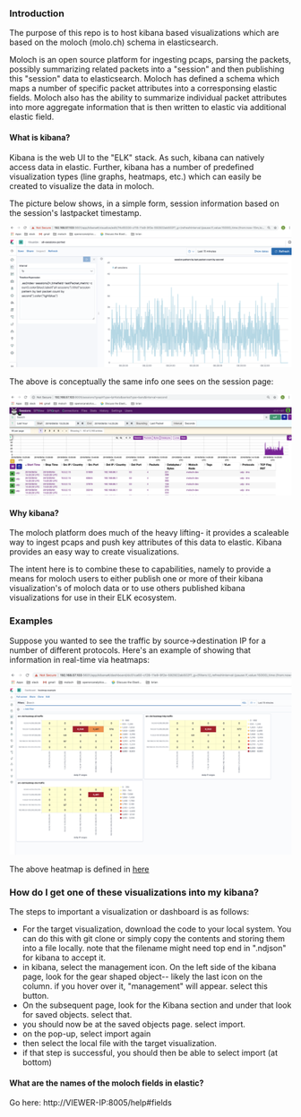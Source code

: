 

### Introduction

The purpose of this repo is to host kibana based visualizations which are based on the moloch (molo.ch) schema in elasticsearch.

Moloch is an open source platform for ingesting pcaps, parsing the packets, possibly summarizing related packets into a "session" and then publishing this "session" data to elasticsearch.   Moloch has defined a schema which maps a number of specific packet attributes into a corresponsing elastic fields.  Moloch also has the ability to summarize individual packet attributes into more aggregate information that is then written to elastic via additional elastic field.

#### What is kibana?

Kibana is the web UI to the "ELK" stack.  As such, kibana can natively access data in elastic.  Further, kibana has a number of predefined visualization types (line graphs, heatmaps, etc.) which can easily be created to visualize the data in moloch.  

The picture below shows, in a simple form, session information based on the session's lastpacket timestamp.  

![](https://github.com/bf31415/moloch-kibana-examples/blob/master/Screen%20Shot%202019-09-04%20at%2008.34.03.png)

The above is conceptually the same info one sees on the session page:

![](https://github.com/bf31415/moloch-kibana-examples/blob/master/Screen%20Shot%202019-09-04%20at%2008.52.14.png)


#### Why kibana?

The moloch platform does much of the heavy lifting- it provides a scaleable way to ingest pcaps and push key attributes of this data to elastic.   Kibana provides an easy way to create visualizations.  

The intent here is to combine these to capabilities, namely to provide a means for moloch users to either publish one or more of their kibana visualization's of moloch data or to use others published kibana visualizations for use in their ELK ecosystem.


### Examples

Suppose you wanted to see the traffic by source->destination IP for a number of different protocols.  Here's an example of showing that information in real-time via heatmaps:


![](https://github.com/bf31415/moloch-kibana-examples/blob/master/heatmap-example.png)

The above heatmap is defined in [here](https://github.com/bf31415/moloch-kibana-examples/blob/master/examples/dashboard-heatmap-example.ndjson)


### How do I get one of these visualizations into my kibana?

The steps to important a visualization or dashboard is as follows:

* For the target visualization, download the code to your local system.  You can do this with git clone or simply copy the contents and storing them into a file locally.  note that the filename might need top end in ".ndjson" for kibana to accept it.
* in kibana, select the management icon.  On the left side of the kibana page, look for the gear shaped object-- likely the last icon on the column.  if you hover over it, "management" will appear.  select this button.
* On the subsequent page, look for the Kibana section and under that look for saved objects.  select that.
* you should now be at the saved objects page.  select import.
* on the pop-up, select import again
* then select the local file with the target visualization.
* if that step is successful, you should then be able to select import (at bottom) 




#### What are the names of the moloch fields in elastic?

Go here: http://VIEWER-IP:8005/help#fields



